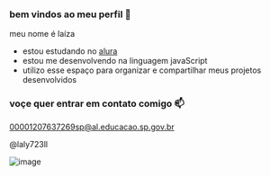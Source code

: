  ### bem vindos ao meu perfil 👋

 meu nome é laíza 

 - estou estudando no [alura](https://www.alura.com.br)
 - estou me desenvolvendo na linguagem javaScript
 - utilizo esse espaço para organizar e compartilhar meus projetos desenvolvidos

 ### voçe quer entrar em contato comigo 📫

 00001207637269sp@al.educacao.sp.gov.br

 @laly723ll
 
![image](https://github.com/lala20088/lala20088/assets/169789169/dda2cb8e-1f35-4267-bcc5-fdf19b13e6f7)
